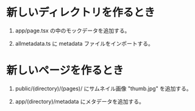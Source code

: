 # 新しいディレクトリを作るとき

1. app/page.tsx の中のモックデータを追加する。

2. allmetadata.ts に metadata ファイルをインポートする。

# 新しいページを作るとき

1. public/(directory)/(pages)/ にサムネイル画像 "thumb.jpg" を追加する。

2. app/(directory)/metadata にメタデータを追加する。
